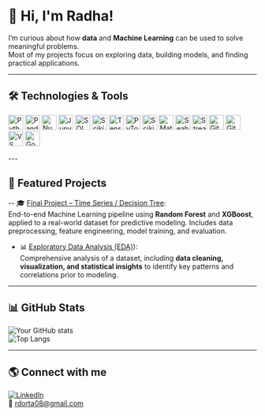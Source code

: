# 👋 Hi, I'm Radha!

I’m curious about how **data** and **Machine Learning** can be used to solve meaningful problems.  
Most of my projects focus on exploring data, building models, and finding practical applications. 

---

## 🛠️ Technologies & Tools
<p align="left">
  <!-- Programming & Data -->
  <img src="https://cdn.jsdelivr.net/gh/devicons/devicon/icons/python/python-original.svg" height="30" alt="Python"/>
  <img src="https://cdn.jsdelivr.net/gh/devicons/devicon/icons/pandas/pandas-original.svg" height="30" alt="Pandas"/>
  <img src="https://cdn.jsdelivr.net/gh/devicons/devicon/icons/numpy/numpy-original.svg" height="30" alt="NumPy"/>
  <img src="https://cdn.jsdelivr.net/gh/devicons/devicon/icons/jupyter/jupyter-original.svg" height="30" alt="Jupyter"/>
  <img src="https://cdn.jsdelivr.net/gh/devicons/devicon/icons/mysql/mysql-original.svg" height="30" alt="SQL"/>
  
  <!-- Machine Learning -->
  <img src="https://cdn.jsdelivr.net/gh/devicons/devicon/icons/scikit-learn/scikit-learn-original.svg" height="30" alt="Scikit-learn"/>
  <img src="https://cdn.jsdelivr.net/gh/devicons/devicon/icons/tensorflow/tensorflow-original.svg" height="30" alt="TensorFlow"/>
  <img src="https://cdn.jsdelivr.net/gh/devicons/devicon/icons/pytorch/pytorch-original.svg" height="30" alt="PyTorch"/>
  <img src="https://upload.wikimedia.org/wikipedia/commons/0/05/Scikit_learn_logo_small.svg" height="30" alt="Scikit-learn (alt)"/>

  <!-- Visualization -->
  <img src="https://matplotlib.org/_static/logo2_compressed.svg" height="30" alt="Matplotlib"/>
  <img src="https://seaborn.pydata.org/_static/logo-wide-lightbg.svg" height="30" alt="Seaborn"/>
  <img src="https://streamlit.io/images/brand/streamlit-logo-primary-colormark-darktext.png" height="30" alt="Streamlit" />

  <!-- Tools -->
  <img src="https://cdn.jsdelivr.net/gh/devicons/devicon/icons/git/git-original.svg" height="30" alt="Git"/>
  <img src="https://cdn.jsdelivr.net/gh/devicons/devicon/icons/github/github-original.svg" height="30" alt="GitHub"/>
  <img src="https://cdn.jsdelivr.net/gh/devicons/devicon/icons/visualstudio/visualstudio-plain.svg" height="30" alt="VS Code"/>
  <img src="https://colab.research.google.com/img/colab_favicon_256px.png" height="30" alt="Google Colab"/>
</p>
---

## 🚀 Featured Projects
-- 🎓 [Final Project – Time Series / Decision Tree](https://github.com/Rdorta08/Lume-predict--Proyecto-fin-de-curso):  
  End-to-end Machine Learning pipeline using **Random Forest** and **XGBoost**, applied to a real-world dataset for predictive modeling. Includes data preprocessing, feature engineering, model training, and evaluation. 
  - 📊 [Exploratory Data Analysis (EDA)](https://github.com/Rdorta08/machine-learning-python-template_RDH)):  
  Comprehensive analysis of a dataset, including **data cleaning, visualization, and statistical insights** to identify key patterns and correlations prior to modeling.

---

## 📊 GitHub Stats
![Your GitHub stats](https://github-readme-stats.vercel.app/api?username=Rdorta08&show_icons=true&theme=tokyonight)  
![Top Langs](https://github-readme-stats.vercel.app/api/top-langs/?username=Rdorta08&layout=compact&theme=tokyonight)

---

## 🌎 Connect with me
[![LinkedIn](https://img.shields.io/badge/LinkedIn-0A66C2?style=for-the-badge&logo=linkedin&logoColor=white)](https://www.linkedin.com/in/radharani-dorta)  
📧 rdorta08@gmail.com
